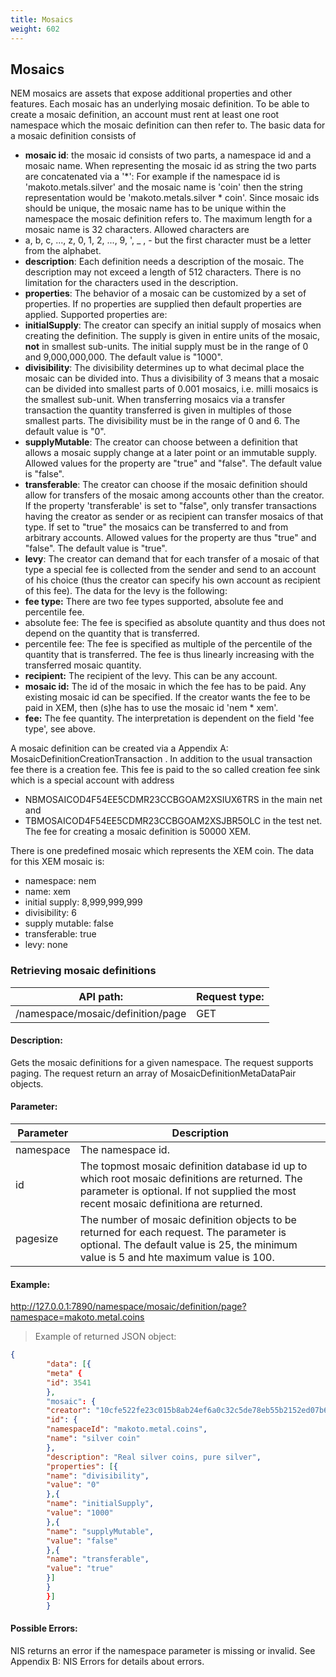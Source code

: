 ```yaml
---
title: Mosaics
weight: 602
---
```


 
## Mosaics 
 NEM mosaics are assets that expose additional properties and other features. Each mosaic has an underlying mosaic definition. To be able to create a mosaic definition, an account must rent at least one root namespace which the mosaic definition can then refer to. The basic data for a mosaic definition consists of
* **mosaic id**: the mosaic id consists of two parts, a namespace id and a mosaic name. When representing the mosaic id as string the two parts are concatenated via a '*': For example if the namespace id is 'makoto.metals.silver' and the mosaic name is 'coin' then the string representation would be 'makoto.metals.silver * coin'. Since mosaic ids should be unique, the mosaic name has to be unique within the namespace the mosaic definition refers to. The maximum length for a mosaic name is 32 characters. Allowed characters are
* a, b, c, ..., z, 0, 1, 2, ..., 9, ', _ , - but the first character must be a letter from the alphabet.
* **description**: Each definition needs a description of the mosaic. The description may not exceed a length of 512 characters. There is no limitation for the characters used in the description.
* **properties**: The behavior of a mosaic can be customized by a set of properties. If no properties are supplied then default properties are applied. Supported properties are:
* **initialSupply**: The creator can specify an initial supply of mosaics when creating the definition. The supply is given in entire units of the mosaic, **not** in smallest sub-units. The initial supply must be in the range of 0 and 9,000,000,000. The default value is "1000".
* **divisibility**: The divisibility determines up to what decimal place the mosaic can be divided into. Thus a divisibility of 3 means that a mosaic can be divided into smallest parts of 0.001 mosaics, i.e. milli mosaics is the smallest sub-unit. When transferring mosaics via a transfer transaction the quantity transferred is given in multiples of those smallest parts. The divisibility must be in the range of 0 and 6. The default value is "0".
* **supplyMutable**: The creator can choose between a definition that allows a mosaic supply change at a later point or an immutable supply. Allowed values for the property are "true" and "false". The default value is "false".
* **transferable**: The creator can choose if the mosaic definition should allow for transfers of the mosaic among accounts other than the creator. If the property 'transferable' is set to "false", only transfer transactions having the creator as sender or as recipient can transfer mosaics of that type. If set to "true" the mosaics can be transferred to and from arbitrary accounts. Allowed values for the property are thus "true" and "false". The default value is "true".
* **levy**: The creator can demand that for each transfer of a mosaic of that type a special fee is collected from the sender and send to an account of his choice (thus the creator can specify his own account as recipient of this fee). The data for the levy is the following:
* **fee type:** There are two fee types supported, absolute fee and percentile fee.
* absolute fee: The fee is specified as absolute quantity and thus does not depend on the quantity that is transferred.
* percentile fee: The fee is specified as multiple of the percentile of the quantity that is transferred. The fee is thus linearly increasing with the transferred mosaic quantity.
* **recipient:** The recipient of the levy. This can be any account.
* **mosaic id:** The id of the mosaic in which the fee has to be paid. Any existing mosaic id can be specified. If the creator wants the fee to be paid in XEM, then (s)he has to use the mosaic id 'nem * xem'.
* **fee:** The fee quantity. The interpretation is dependent on the field 'fee type', see above. 

 
 A mosaic definition can be created via a Appendix A: MosaicDefinitionCreationTransaction . In addition to the usual transaction fee there is a creation fee. This fee is paid to the so called creation fee sink which is a special account with address
* NBMOSAICOD4F54EE5CDMR23CCBGOAM2XSIUX6TRS in the main net and
* TBMOSAICOD4F54EE5CDMR23CCBGOAM2XSJBR5OLC in the test net. The fee for creating a mosaic definition is 50000 XEM. 

 
There is one predefined mosaic which represents the XEM coin. The data for this XEM mosaic is:
* namespace: nem
* name: xem
* initial supply: 8,999,999,999
* divisibility: 6
* supply mutable: false
* transferable: true
* levy: none 

 
### Retrieving mosaic definitions 
| API path: | Request type:  |
|------|------|
| /namespace/mosaic/definition/page | GET|

 
#### Description: 
Gets the mosaic definitions for a given namespace. The request supports paging. The request return an array of MosaicDefinitionMetaDataPair objects.

 
#### Parameter: 

| Parameter | Description |
|------|------|
|  namespace   |  The namespace id.   |
|  id   |  The topmost mosaic definition database id up to which root mosaic definitions are returned. The parameter is optional. If not supplied the most recent mosaic definitiona are returned.   |
|  pagesize   |  The number of mosaic definition objects to be returned for each request. The parameter is optional. The default value is 25, the minimum value is 5 and hte maximum value is 100.   |

 
#### Example: 
http://127.0.0.1:7890/namespace/mosaic/definition/page?namespace=makoto.metal.coins 

 
>    Example of returned JSON object:
 
```json
{
        "data": [{
        "meta" {
        "id": 3541
        },
        "mosaic": {
        "creator": "10cfe522fe23c015b8ab24ef6a0c32c5de78eb55b2152ed07b6a092121187100",
        "id": {
        "namespaceId": "makoto.metal.coins",
        "name": "silver coin"
        },
        "description": "Real silver coins, pure silver",
        "properties": [{
        "name": "divisibility",
        "value": "0"
        },{
        "name": "initialSupply",
        "value": "1000"
        },{
        "name": "supplyMutable",
        "value": "false"
        },{
        "name": "transferable",
        "value": "true"
        }]
        }
        }]
        }
``` 
#### Possible Errors: 
NIS returns an error if the namespace parameter is missing or invalid. See Appendix B: NIS Errors for details about errors. 

 

